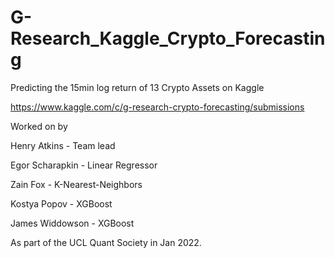 # G-Research_Kaggle_Crypto_Forecasting
Predicting the 15min log return of 13 Crypto Assets on Kaggle 


https://www.kaggle.com/c/g-research-crypto-forecasting/submissions


Worked on by 


Henry Atkins - Team lead


Egor Scharapkin - Linear Regressor


Zain Fox - K-Nearest-Neighbors


Kostya Popov - XGBoost


James Widdowson - XGBoost


As part of the UCL Quant Society in Jan 2022.


